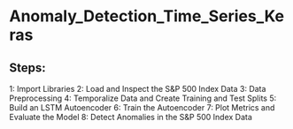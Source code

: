 # Anomaly_Detection_Time_Series_Keras

## Steps:
1: Import Libraries
2: Load and Inspect the S&P 500 Index Data
3: Data Preprocessing
4: Temporalize Data and Create Training and Test Splits
5: Build an LSTM Autoencoder
6: Train the Autoencoder
7: Plot Metrics and Evaluate the Model
8: Detect Anomalies in the S&P 500 Index Data
